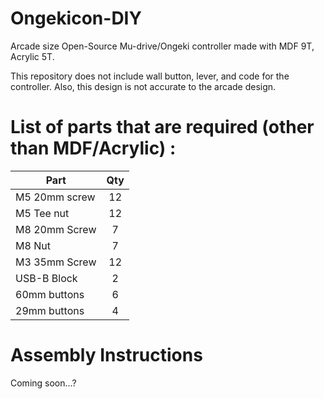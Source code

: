 # Ongekicon-DIY
Arcade size Open-Source Mu-drive/Ongeki controller made with MDF 9T, Acrylic 5T.

This repository does not include wall button, lever, and code for the controller. 
Also, this design is not accurate to the arcade design.

# List of parts that are required (other than MDF/Acrylic) :

| Part | Qty |
| --- |:---:|
| M5 20mm screw | 12 |
| M5 Tee nut | 12 |
| M8 20mm Screw | 7 |
| M8 Nut | 7 |
| M3 35mm Screw | 12 |
| USB-B Block | 2 |
| 60mm buttons | 6 |
| 29mm buttons | 4 | 

# Assembly Instructions 
Coming soon...?
